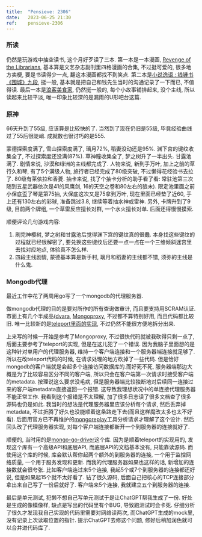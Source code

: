 ```yaml
---
title:  "Pensieve: 2306"
date:   2023-06-25 21:30
ref:    pensieve-2306
---
```



### 所读

仍然是玩游戏中抽空读书, 这个月好歹读了三本. 第一本是一本漫画, [Revenge of the Librarians](https://www.goodreads.com/en/book/show/59808600), 基本算是文艺杂志副刊里四格漫画的合集, 不过挺可爱的, 很多地方卖梗, 要是书读得少一点, 翻这本漫画都找不到笑点. 第二本是[小说逸语 : 钱锺书《围城》九段](https://book.douban.com/subject/27625793/), 挺一般, 基本就是把自己和钱先生当时的沟通记录了一下而已, 不值得读. 最后一本是[浪客美食家](https://book.douban.com/subject/27156809/), 仍然挺一般的, 每个小故事铺排起来, 没个主线, 所以读起来比较平淡, 唯一印象比较深的是漏雨的U形吧台这篇.

### 原神

66天升到了55级, 应该算是比较快的了. 当然到了现在仍旧是55级, 毕竟经验曲线过了55后很陡峭. 成就数也很讨巧的是555.

蒙德探索度满了, 雪山探索度满了, 璃月72%, 稻妻没动还是95%. 渊下宫的键纹收集全了, 不过探索度还没满(87%). 草神瞳收集全了, 梦之树升了一半出头. 甘露池满了. 剧情来说, 沙漠和绿洲的主线都完成了. 人物来说, 新到手万叶, 加上之前的草行久和琴, 有了5个满级人物, 旅行者已经完成了80级突破, 不过懒得花经验书去拉了. 80级有莱依拉和香菱. 抽卡来说, 找了个抽卡分析的助手看了看: 常驻池第三次随到五星武器依次是41的风鹰剑, 16的天空之卷和80左右的狼末). 限定池里面之前小保底歪了琴是第75抽, 大保底这次又是75拿到万叶, 现在里面已经垫了近60, 手上还有130左右的彩球, 准备跳过3.8, 继续等着抽水神或雷神. 另外, 卡牌升到了9级, 目前两个牌组, 一个草雷反应擅长对群, 一个水火擅长对单. 后面还得慢慢摸索.

顺便评论几句游戏内容:

1. 刷完神樱树, 梦之树和甘露池后觉得渊下宫的键纹真的很蠢. 本身找这些键纹的过程就已经很解密了, 要兑换这些键纹后还要一点一点在一个三维倾斜迷宫里去找对应地点, 体验真不怎么样.
2. 四段主线剧情, 蒙德基本算是新手村, 璃月和稻妻的主线都不错, 须弥的主线是什么鬼.


### Mongodb代理

最近工作中花了两周用go写了一个mongodb的代理服务器.

做mongodb代理的目的是要对所作的所有查询做审计, 而且要支持用SCRAM认证. 市面上有几个半成品([dvara](https://github.com/facebookarchive/dvara), [Mongoproxy](https://github.com/WyattNielsen/mongoproxy), 不过都不算特别好用, 而且代码都比较旧. 唯一比较新的是[teleport里面的实现](https://github.com/gravitational/teleport/blob/master/lib/srv/db/mongodb/engine.go), 不过仍然不能很方便地拆分出来.

上来写的时候一开始是参考了Mongoproxy, 不过很快代码就被我砍得只剩一点了, 后面主要参考了teleport的实现, 但是在这儿犯了一个错误. 因为我脑子里面想的是这种针对单用户的代理服务器, 维持一个客户端连接和一个服务器端连接就足够了. 所以在改teleport代码的时候, 在请求处理的地方砍掉了一些代码. 但是恰好mongodb的客户端就是会起多个连接访问数据库的.而好死不死, 服务器端那边大概是为了比较容易区分不同的客户端, 所以只会在客户端第一次请求时接受客户端的metadata. 按理说这么要求没毛病, 但是服务器端比较独断地对后续同一连接过来的客户端metadata直接返回一个报错. 这导致我理想状况中的单连接代理服务器不能正常工作. 我看到这个报错是不太理解, 加了很多日志读了很多文档查了很多源码也仍是如此. 我当时的想法是代理服务器里应该分析每个请求, 然后丢弃掉metadata, 不过折腾了好久也没能顺着这条路走下去(而且这样魔改太多也太不好看). 后面用官方已不再维护的[mongoreplay](https://github.com/mongodb-labs/mongoreplay)工具分析请求才理解了这个设计. 然后回头改了代理服务器实现, 对每个客户端连接都新开一个到服务器的连接就好了.

顺便的, 当时用的是[mongo-go-driver](https://github.com/mongodb/mongo-go-driver)这个库. 因为是顺着teleport的实现用的, 发现这个库有一个高级API和底层API, 而底层API的文档基本没有, 只能靠读源码. 而使用这个库的时候, 库会默认帮你起两个额外的到服务器的连接, 一个用于监控网络质量, 一个用于服务发现和更新. 而我的代理服务器如果也这样的话, 新增加的连接数就会很夸张. 比如客户端连过来5个连接, 我起5个或7个到服务器的连接都还好说, 但是如果起15个就不太好看了. 钻了很久源码, 后面自己把核心的TCP连接部分拿出来自己写了一份后就好了. 客户端来5个连接, 我就建立五个到服务器的连接.

最后是单元测试, 犯懒不想自己写单元测试于是让ChatGPT帮我生成了一份. 好处是生成的像模像样, 缺点是写出的代码里有个BUG, 导致跑测试时会卡死. 仔细分析了很久才发现我自己实现的代码里需要对网络读两次, 而ChatGPT生成的mock里, 没有记录上次读取位置的指针. 提示ChatGPT去修这个问题, 修好后稍加润色就可以合并进代码库了.
